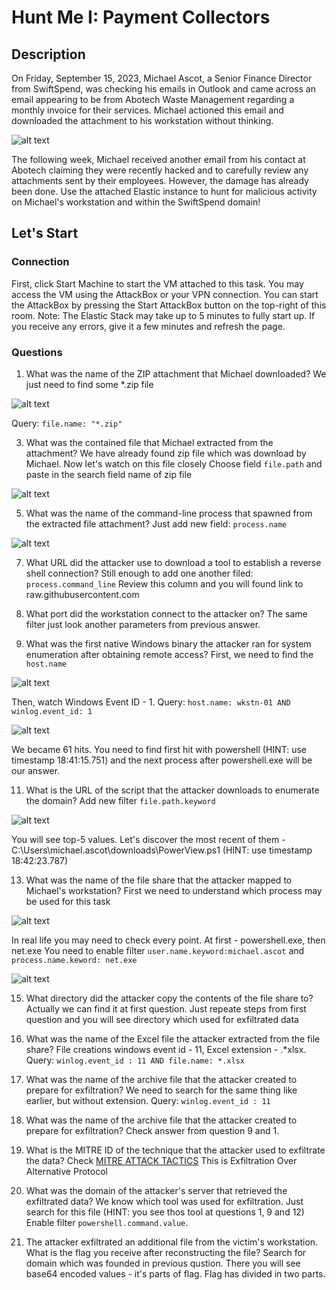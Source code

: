 # Hunt Me I: Payment Collectors

## Description
On Friday, September 15, 2023, Michael Ascot, a Senior Finance Director from SwiftSpend, was checking his emails in Outlook and came across an email appearing to be from Abotech Waste Management regarding a monthly invoice for their services. Michael actioned this email and downloaded the attachment to his workstation without thinking.

![alt text](image.png)

The following week, Michael received another email from his contact at Abotech claiming they were recently hacked and to carefully review any attachments sent by their employees. However, the damage has already been done. Use the attached Elastic instance to hunt for malicious activity on Michael's workstation and within the SwiftSpend domain!

## Let's Start

### Connection
First, click Start Machine to start the VM attached to this task. You may access the VM using the AttackBox or your VPN connection. You can start the AttackBox by pressing the Start AttackBox button on the top-right of this room. Note: The Elastic Stack may take up to 5 minutes to fully start up. If you receive any errors, give it a few minutes and refresh the page.

### Questions
1. What was the name of the ZIP attachment that Michael downloaded?
We just need to find some *.zip file

![alt text](image-1.png)

Query: `file.name: "*.zip"`

3. What was the contained file that Michael extracted from the attachment?
We have already found zip file which was download by Michael. Now let's watch on this file closely
Choose field `file.path` and paste in the search field name of zip file

![alt text](image-2.png)

5. What was the name of the command-line process that spawned from the extracted file attachment?
Just add new field: `process.name`

![alt text](image-3.png)

7. What URL did the attacker use to download a tool to establish a reverse shell connection?
Still enough to add one another filed: `process.command_line`
Review this column and you will found link to raw.githubusercontent.com

8. What port did the workstation connect to the attacker on?
The same filter just look another parameters from previous answer.

9. What was the first native Windows binary the attacker ran for system enumeration after obtaining remote access?
First, we need to find the `host.name`

![alt text](image-4.png)

Then, watch Windows Event ID - 1.
Query: `host.name: wkstn-01 AND winlog.event_id: 1`

![alt text](image-5.png)

We became 61 hits. You need to find first hit with powershell (HINT: use timestamp 18:41:15.751) and the next process after powershell.exe will be our answer.

11. What is the URL of the script that the attacker downloads to enumerate the domain?
Add new filter `file.path.keyword`

![alt text](image-6.png)

You will see top-5 values. Let's discover the most recent of them - C:\Users\michael.ascot\downloads\PowerView.ps1 (HINT: use timestamp 18:42:23.787)

13. What was the name of the file share that the attacker mapped to Michael's workstation?
First we need to understand which process may be used for this task

![alt text](image-8.png)

In real life you may need to check every point. 
At first - powershell.exe, then net.exe
You need to enable filter `user.name.keyword:michael.ascot` and `process.name.keword: net.exe`

![alt text](image-7.png)

15. What directory did the attacker copy the contents of the file share to?
Actually we can find it at first question. Just repeate steps from first question and you will see directory which used for exfiltrated data

16. What was the name of the Excel file the attacker extracted from the file share?
File creations windows event id - 11, Excel extension - .*xlsx.
Query: `winlog.event_id : 11 AND file.name: *.xlsx`

17. What was the name of the archive file that the attacker created to prepare for exfiltration?
We need to search for the same thing like earlier, but without extension.
Query: `winlog.event_id : 11`

18. What was the name of the archive file that the attacker created to prepare for exfiltration?
Check answer from question 9 and 1. 

19. What is the MITRE ID of the technique that the attacker used to exfiltrate the data?
Check [MITRE ATTACK TACTICS](https://attack.mitre.org/tactics/TA0010/)
This is Exfiltration Over Alternative Protocol

20. What was the domain of the attacker's server that retrieved the exfiltrated data?
We know which tool was used for exfiltration. Just search for this file (HINT: you see thos tool at questions 1, 9 and 12)
Enable filter `powershell.command.value`.

21. The attacker exfiltrated an additional file from the victim's workstation. What is the flag you receive after reconstructing the file?
Search for domain which was founded in previous qustion. There you will see base64 encoded values - it's parts of flag. Flag has divided in two parts.
